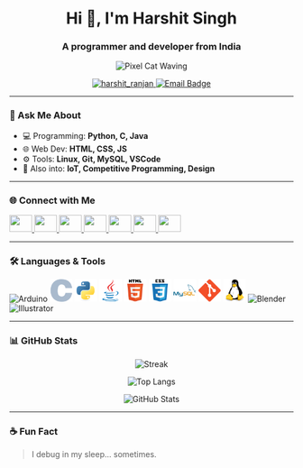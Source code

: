 <h1 align="center">Hi 👋, I'm Harshit Singh</h1>
<h3 align="center">A programmer and developer from India</h3>

<p align="center">
  <img src="https://user-images.githubusercontent.com/74038190/225813708-98b745f2-7d22-48cf-9150-083f1b00d6c9.gif" alt="Pixel Cat Waving"/>
</p>

<p align="center">
  <a href="https://twitter.com/harshit_ranjan" target="_blank">
    <img src="https://img.shields.io/twitter/follow/harshit_ranjan?logo=twitter&style=for-the-badge" alt="harshit_ranjan" />
  </a>
  <a href="mailto:harshit.x.singh@gmail.com">
    <img src="https://img.shields.io/badge/Email-harshit.x.singh@gmail.com-red?style=for-the-badge&logo=gmail" alt="Email Badge" />
  </a>
</p>

---

### 💬 Ask Me About

- 💻 Programming: **Python, C, Java**
- 🌐 Web Dev: **HTML, CSS, JS**
- ⚙️ Tools: **Linux, Git, MySQL, VSCode**
- 🧠 Also into: **IoT, Competitive Programming, Design**

---

### 🌐 Connect with Me

<p align="left">
  <a href="https://twitter.com/harshit_ranjan" target="_blank">
    <img src="https://raw.githubusercontent.com/rahuldkjain/github-profile-readme-generator/master/src/images/icons/Social/twitter.svg" height="30" width="40" />
  </a>
  <a href="https://www.linkedin.com/in/harshit-ranjan-singh-2b5b49246/" target="_blank">
    <img src="https://raw.githubusercontent.com/rahuldkjain/github-profile-readme-generator/master/src/images/icons/Social/linked-in-alt.svg" height="30" width="40" />
  </a>
  <a href="https://instagram.com/har5h1t" target="_blank">
    <img src="https://raw.githubusercontent.com/rahuldkjain/github-profile-readme-generator/master/src/images/icons/Social/instagram.svg" height="30" width="40" />
  </a>
  <a href="https://www.codechef.com/users/harshitxsingh" target="_blank">
    <img src="https://cdn.iconscout.com/icon/free/png-256/codechef-3628695-3031926.png" height="30" width="40" />
  </a>
  <a href="https://www.hackerrank.com/harshit_x_singh" target="_blank">
    <img src="https://raw.githubusercontent.com/rahuldkjain/github-profile-readme-generator/master/src/images/icons/Social/hackerrank.svg" height="30" width="40" />
  </a>
  <a href="https://codeforces.com/profile/harshit.x.singh" target="_blank">
    <img src="https://raw.githubusercontent.com/rahuldkjain/github-profile-readme-generator/master/src/images/icons/Social/codeforces.svg" height="30" width="40" />
  </a>
  <a href="https://www.leetcode.com/subhamz" target="_blank">
    <img src="https://raw.githubusercontent.com/rahuldkjain/github-profile-readme-generator/master/src/images/icons/Social/leet-code.svg" height="30" width="40" />
  </a>
</p>

---

### 🛠️ Languages & Tools

<p align="left">
  <img src="https://cdn.worldvectorlogo.com/logos/arduino-1.svg" alt="Arduino" width="40" height="40" />
  <img src="https://raw.githubusercontent.com/devicons/devicon/master/icons/c/c-original.svg" alt="C" width="40" height="40" />
  <img src="https://raw.githubusercontent.com/devicons/devicon/master/icons/python/python-original.svg" alt="Python" width="40" height="40" />
  <img src="https://raw.githubusercontent.com/devicons/devicon/master/icons/java/java-original.svg" alt="Java" width="40" height="40" />
  <img src="https://raw.githubusercontent.com/devicons/devicon/master/icons/html5/html5-original-wordmark.svg" alt="HTML5" width="40" height="40" />
  <img src="https://raw.githubusercontent.com/devicons/devicon/master/icons/css3/css3-original-wordmark.svg" alt="CSS3" width="40" height="40" />
  <img src="https://raw.githubusercontent.com/devicons/devicon/master/icons/mysql/mysql-original-wordmark.svg" alt="MySQL" width="40" height="40" />
  <img src="https://raw.githubusercontent.com/devicons/devicon/master/icons/git/git-original.svg" alt="Git" width="40" height="40" />
  <img src="https://raw.githubusercontent.com/devicons/devicon/master/icons/linux/linux-original.svg" alt="Linux" width="40" height="40" />
  <img src="https://download.blender.org/branding/community/blender_community_badge_white.svg" alt="Blender" width="40" height="40" />
  <img src="https://www.vectorlogo.zone/logos/adobe_illustrator/adobe_illustrator-icon.svg" alt="Illustrator" width="40" height="40" />
</p>

---

### 📊 GitHub Stats

<p align="center">
  <img src="https://github-readme-streak-stats.herokuapp.com/?user=harrhx&theme=tokyonight&hide_border=true" alt="Streak" />
</p>

<p align="center">
  <img src="https://github-readme-stats.vercel.app/api/top-langs?username=harrhx&show_icons=true&locale=en&layout=compact&theme=tokyonight&hide_border=true" alt="Top Langs" />
</p>

<p align="center">
  <img src="https://github-readme-stats.vercel.app/api?username=harrhx&show_icons=true&locale=en&theme=tokyonight&hide_border=true" alt="GitHub Stats" />
</p>

---

### ☕ Fun Fact
> I debug in my sleep... sometimes.


